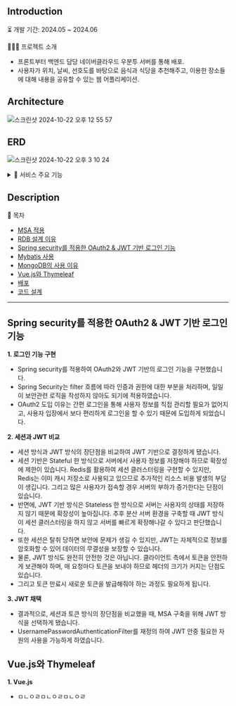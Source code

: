 ## Introduction

⏳ 개발 기간: 2024.05 ~ 2024.06

👨🏻‍💻 프로젝트 소개
  - 프론트부터 백엔드 담당 네이버클라우드 우분투 서버를 통해 배포.
  - 사용자가 위치, 날씨, 선호도를 바탕으로 음식과 식당을 추천해주고, 이용한 장소들에 대해 내용을 공유할 수 있는 웹 어플리케이션.

## Architecture
![스크린샷 2024-10-22 오후 12 55 57](https://github.com/user-attachments/assets/55c30c96-8801-48c0-abbc-e17aa6b0a52f)

## ERD
![스크린샷 2024-10-22 오후 3 10 24](https://github.com/user-attachments/assets/a7ed74f7-dc40-4412-aa75-afa971370213)

<details>
  <summary>📂 서비스 주요 기능</summary>

  ### Member
    - 홈페이지 회원가입을 통한 로그인
    - sns 로그인
    - 회원 정보 수정

  ### Recommend
    - 음식 선호도 설문조사
    - 사용자가 위치한 곳의 날씨 정보 불러오기
    - 사용자가 선호할 만한 음식과 식당 추천

  ### Board
    - 컨텐츠 '좋아요' 하기
    - 컨텐츠 '좋아요' 취소
    - 컨텐츠 작성
    - 사용자 위치 컨텐츠 불러오기
</details>

## Description

🔎 목차
  - [MSA 적용](#msa-적용)
  - [RDB 설계 이유](#rdb-설계-이유)
  - [Spring security를 적용한 OAuth2 & JWT 기반 로그인 기능](#spring-security를-적용한-oauth2--jwt-기반-로그인-기능)
  - [Mybatis 사용](#mybatis-사용)
  - [MongoDB의 사용 이유](#mongodb-사용-이유)
  - [Vue.js와 Thymeleaf](#vue.js와-thymeleaf)
  - [배포](#배포)
  - [코드 설계](#코드-설계)

---

## Spring security를 적용한 OAuth2 & JWT 기반 로그인 기능

**1. 로그인 기능 구현**
- Spring security를 적용하여 OAuth2와 JWT 기반의 로그인 기능을 구현했습니다.
- Spring Security는 filter 흐름에 따라 인증과 권한에 대한 부분을 처리하며, 일일이 보안관련 로직을 작성하지 않아도 되기에 적용하였습니다.
- OAuth2 도입 이유는 간편 로그인을 통해 사용자 정보를 직접 관리할 필요가 없어지고, 사용자 입장에서 보다 편리하게 로그인을 할 수 있기 때문에 도입하게 되었습니다.

**2. 세션과 JWT 비교**
- 세션 방식과 JWT 방식의 장단점을 비교하여 JWT 기반으로 결정하게 됐습니다.
- 세션 기반은 Stateful 한 방식으로 서버에서 사용자 정보를 저장해야 하므로 확장성에 제한이 있습니다. Redis를 활용하여 세션 클러스터링을 구현할 수 있지만, Redis는 이미 캐시 저장소로 사용되고 있으므로 추가적인 리소스 비용 발생의 부담이 생깁니다. 그리고 많은 사용자가 접속할 경우 서버의 부하가 증가한다는 단점이 있습니다.
- 반면에, JWT 기반 방식은 Stateless 한 방식으로 서버는 사용자의 상태를 저장하지 않기 때문에 확장성이 높아집니다. 추후 분산 서버 환경을 구축할 때 JWT 방식이 세션 클러스터링을 하지 않고 서버를 빠르게 확장해나갈 수 있다고 판단했습니다.
- 또한 세션은 탈취 당하면 보안에 문제가 생길 수 있지만, JWT는 자체적으로 정보를 암호화할 수 있어 데이터의 무결성을 보장할 수 있습니다.
- 물론, JWT 방식도 완전히 안전한 것은 아닙니다. 클라이언트 측에서 토큰을 안전하게 보관해야 하며, 매 요청마다 토큰을 보내야 하므로 헤더의 크기가 커지는 단점도 있습니다.
- 그리고 토큰 만료시 새로운 토큰을 발급해줘야 하는 과정도 필요하게 됩니다.

**3. JWT 채택**
- 결과적으로, 세션과 토큰 방식의 장단점을 비교했을 때, MSA 구축을 위해 JWT 방식을 선택하게 됐습니다.
- UsernamePasswordAuthenticationFilter를 재정의 하여 JWT 안중 필요한 자원의 사용을 가능하게 하였습니다.


## Vue.js와 Thymeleaf

**1. Vue.js**
- ㅁㄴㅇㄹㅁㄴㅇㄹㅁㄴㅇㄹ

